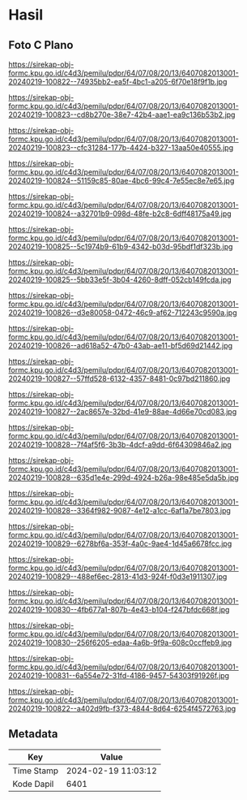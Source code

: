 # Hasil

## Foto C Plano

https://sirekap-obj-formc.kpu.go.id/c4d3/pemilu/pdpr/64/07/08/20/13/6407082013001-20240219-100822--74935bb2-ea5f-4bc1-a205-6f70e18f9f1b.jpg

https://sirekap-obj-formc.kpu.go.id/c4d3/pemilu/pdpr/64/07/08/20/13/6407082013001-20240219-100823--cd8b270e-38e7-42b4-aae1-ea9c136b53b2.jpg

https://sirekap-obj-formc.kpu.go.id/c4d3/pemilu/pdpr/64/07/08/20/13/6407082013001-20240219-100823--cfc31284-177b-4424-b327-13aa50e40555.jpg

https://sirekap-obj-formc.kpu.go.id/c4d3/pemilu/pdpr/64/07/08/20/13/6407082013001-20240219-100824--51159c85-80ae-4bc6-99c4-7e55ec8e7e65.jpg

https://sirekap-obj-formc.kpu.go.id/c4d3/pemilu/pdpr/64/07/08/20/13/6407082013001-20240219-100824--a32701b9-098d-48fe-b2c8-6dff48175a49.jpg

https://sirekap-obj-formc.kpu.go.id/c4d3/pemilu/pdpr/64/07/08/20/13/6407082013001-20240219-100825--5c1974b9-61b9-4342-b03d-95bdf1df323b.jpg

https://sirekap-obj-formc.kpu.go.id/c4d3/pemilu/pdpr/64/07/08/20/13/6407082013001-20240219-100825--5bb33e5f-3b04-4260-8dff-052cb149fcda.jpg

https://sirekap-obj-formc.kpu.go.id/c4d3/pemilu/pdpr/64/07/08/20/13/6407082013001-20240219-100826--d3e80058-0472-46c9-af62-712243c9590a.jpg

https://sirekap-obj-formc.kpu.go.id/c4d3/pemilu/pdpr/64/07/08/20/13/6407082013001-20240219-100826--ad618a52-47b0-43ab-ae11-bf5d69d21442.jpg

https://sirekap-obj-formc.kpu.go.id/c4d3/pemilu/pdpr/64/07/08/20/13/6407082013001-20240219-100827--57ffd528-6132-4357-8481-0c97bd211860.jpg

https://sirekap-obj-formc.kpu.go.id/c4d3/pemilu/pdpr/64/07/08/20/13/6407082013001-20240219-100827--2ac8657e-32bd-41e9-88ae-4d66e70cd083.jpg

https://sirekap-obj-formc.kpu.go.id/c4d3/pemilu/pdpr/64/07/08/20/13/6407082013001-20240219-100828--7f4af5f6-3b3b-4dcf-a9dd-6f64309846a2.jpg

https://sirekap-obj-formc.kpu.go.id/c4d3/pemilu/pdpr/64/07/08/20/13/6407082013001-20240219-100828--635d1e4e-299d-4924-b26a-98e485e5da5b.jpg

https://sirekap-obj-formc.kpu.go.id/c4d3/pemilu/pdpr/64/07/08/20/13/6407082013001-20240219-100828--3364f982-9087-4e12-a1cc-6af1a7be7803.jpg

https://sirekap-obj-formc.kpu.go.id/c4d3/pemilu/pdpr/64/07/08/20/13/6407082013001-20240219-100829--6278bf6a-353f-4a0c-9ae4-1d45a6678fcc.jpg

https://sirekap-obj-formc.kpu.go.id/c4d3/pemilu/pdpr/64/07/08/20/13/6407082013001-20240219-100829--488ef6ec-2813-41d3-924f-f0d3e1911307.jpg

https://sirekap-obj-formc.kpu.go.id/c4d3/pemilu/pdpr/64/07/08/20/13/6407082013001-20240219-100830--4fb677a1-807b-4e43-b104-f247bfdc668f.jpg

https://sirekap-obj-formc.kpu.go.id/c4d3/pemilu/pdpr/64/07/08/20/13/6407082013001-20240219-100830--256f6205-edaa-4a6b-9f9a-608c0ccffeb9.jpg

https://sirekap-obj-formc.kpu.go.id/c4d3/pemilu/pdpr/64/07/08/20/13/6407082013001-20240219-100831--6a554e72-31fd-4186-9457-54303f91926f.jpg

https://sirekap-obj-formc.kpu.go.id/c4d3/pemilu/pdpr/64/07/08/20/13/6407082013001-20240219-100822--a402d9fb-f373-4844-8d64-6254f4572763.jpg


## Metadata

| Key        | Value               |
| ---------- | ------------------- |
| Time Stamp | 2024-02-19 11:03:12 |
| Kode Dapil | 6401                |




